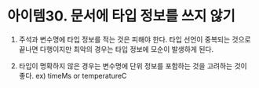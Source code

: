 # 아이템30. 문서에 타입 정보를 쓰지 않기

1. 주석과 변수명에 타입 정보를 적는 것은 피해야 한다. 타입 선언이 중복되는 것으로 끝나면 다행이지만 최악의 경우는 타입 정보에 모순이 발생하게 된다.

2. 타입이 명확하지 않은 경우는 변수명에 단위 정보를 포함하는 것을 고려하는 것이 좋다. ex) timeMs or temperatureC